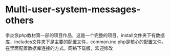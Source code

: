 # Multi-user-system-messages-others
李炎恢php教材第一部的项目作品，这是一个完整的项目。install文件夹下有数据库，includes文件夹下是主要的配置文件，common.inc.php是核心的配置文件，在里面配置数据库连接的方式。网络下载版，欢迎修改
